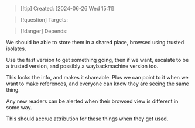 
>[!tip] Created: [2024-06-26 Wed 15:11]

>[!question] Targets: 

>[!danger] Depends: 

We should be able to store them in a shared place, browsed using trusted isolates.

Use the fast version to get something going, then if we want, escalate to be a trusted version, and possibly a waybackmachine version too.

This locks the info, and makes it shareable.  Plus we can point to it when we want to make references, and everyone can know they are seeing the same thing.

Any new readers can be alerted when their browsed view is different in some way.

This should accrue attribution for these things when they get used.